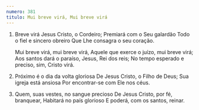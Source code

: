 ```yaml
---
numero: 381
titulo: Mui breve virá, Mui breve virá
---
```

1. Breve virá Jesus Cristo, o Cordeiro;
   Premiará com o Seu galardão
   Todo o fiel e sincero obreiro
   Que Lhe consagra o seu coração.

   Mui breve virá, mui breve virá,
   Aquele que exerce o juízo, mui breve virá;
   Aos santos dará o paraíso, Jesus, Rei dos reis;
   No tempo esperado e preciso, sim, Cristo virá.

2. Próximo é o dia da volta gloriosa
   De Jesus Cristo, o Filho de Deus;
   Sua igreja está ansiosa
   Por encontrar-se com Ele nos céus.

3. Quem, suas vestes, no sangue precioso
   De Jesus Cristo, por fé, branquear,
   Habitará no país glorioso
   E poderá, com os santos, reinar.
